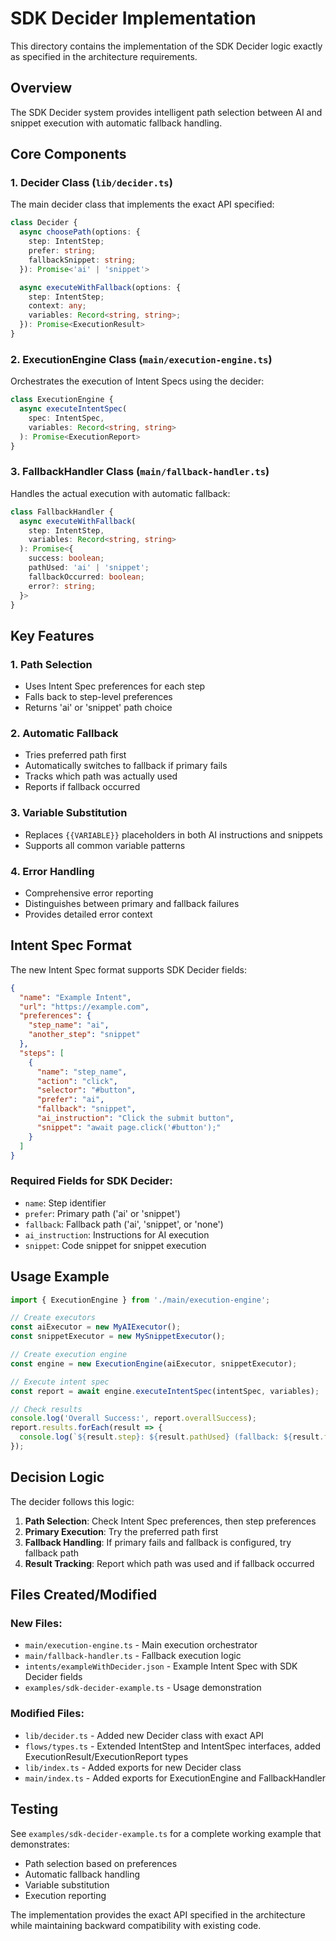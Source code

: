 # SDK Decider Implementation

This directory contains the implementation of the SDK Decider logic exactly as specified in the architecture requirements.

## Overview

The SDK Decider system provides intelligent path selection between AI and snippet execution with automatic fallback handling.

## Core Components

### 1. Decider Class (`lib/decider.ts`)

The main decider class that implements the exact API specified:

```typescript
class Decider {
  async choosePath(options: {
    step: IntentStep;
    prefer: string;
    fallbackSnippet: string;
  }): Promise<'ai' | 'snippet'>

  async executeWithFallback(options: {
    step: IntentStep;
    context: any;
    variables: Record<string, string>;
  }): Promise<ExecutionResult>
}
```

### 2. ExecutionEngine Class (`main/execution-engine.ts`)

Orchestrates the execution of Intent Specs using the decider:

```typescript
class ExecutionEngine {
  async executeIntentSpec(
    spec: IntentSpec,
    variables: Record<string, string>
  ): Promise<ExecutionReport>
}
```

### 3. FallbackHandler Class (`main/fallback-handler.ts`)

Handles the actual execution with automatic fallback:

```typescript
class FallbackHandler {
  async executeWithFallback(
    step: IntentStep,
    variables: Record<string, string>
  ): Promise<{
    success: boolean;
    pathUsed: 'ai' | 'snippet';
    fallbackOccurred: boolean;
    error?: string;
  }>
}
```

## Key Features

### 1. Path Selection
- Uses Intent Spec preferences for each step
- Falls back to step-level preferences
- Returns 'ai' or 'snippet' path choice

### 2. Automatic Fallback
- Tries preferred path first
- Automatically switches to fallback if primary fails
- Tracks which path was actually used
- Reports if fallback occurred

### 3. Variable Substitution
- Replaces `{{VARIABLE}}` placeholders in both AI instructions and snippets
- Supports all common variable patterns

### 4. Error Handling
- Comprehensive error reporting
- Distinguishes between primary and fallback failures
- Provides detailed error context

## Intent Spec Format

The new Intent Spec format supports SDK Decider fields:

```json
{
  "name": "Example Intent",
  "url": "https://example.com",
  "preferences": {
    "step_name": "ai",
    "another_step": "snippet"
  },
  "steps": [
    {
      "name": "step_name",
      "action": "click",
      "selector": "#button",
      "prefer": "ai",
      "fallback": "snippet",
      "ai_instruction": "Click the submit button",
      "snippet": "await page.click('#button');"
    }
  ]
}
```

### Required Fields for SDK Decider:
- `name`: Step identifier
- `prefer`: Primary path ('ai' or 'snippet')
- `fallback`: Fallback path ('ai', 'snippet', or 'none')
- `ai_instruction`: Instructions for AI execution
- `snippet`: Code snippet for snippet execution

## Usage Example

```typescript
import { ExecutionEngine } from './main/execution-engine';

// Create executors
const aiExecutor = new MyAIExecutor();
const snippetExecutor = new MySnippetExecutor();

// Create execution engine
const engine = new ExecutionEngine(aiExecutor, snippetExecutor);

// Execute intent spec
const report = await engine.executeIntentSpec(intentSpec, variables);

// Check results
console.log('Overall Success:', report.overallSuccess);
report.results.forEach(result => {
  console.log(`${result.step}: ${result.pathUsed} (fallback: ${result.fallbackOccurred})`);
});
```

## Decision Logic

The decider follows this logic:

1. **Path Selection**: Check Intent Spec preferences, then step preferences
2. **Primary Execution**: Try the preferred path first
3. **Fallback Handling**: If primary fails and fallback is configured, try fallback path
4. **Result Tracking**: Report which path was used and if fallback occurred

## Files Created/Modified

### New Files:
- `main/execution-engine.ts` - Main execution orchestrator
- `main/fallback-handler.ts` - Fallback execution logic
- `intents/exampleWithDecider.json` - Example Intent Spec with SDK Decider fields
- `examples/sdk-decider-example.ts` - Usage demonstration

### Modified Files:
- `lib/decider.ts` - Added new Decider class with exact API
- `flows/types.ts` - Extended IntentStep and IntentSpec interfaces, added ExecutionResult/ExecutionReport types
- `lib/index.ts` - Added exports for new Decider class
- `main/index.ts` - Added exports for ExecutionEngine and FallbackHandler

## Testing

See `examples/sdk-decider-example.ts` for a complete working example that demonstrates:
- Path selection based on preferences
- Automatic fallback handling
- Variable substitution
- Execution reporting

The implementation provides the exact API specified in the architecture while maintaining backward compatibility with existing code.
